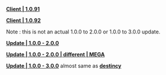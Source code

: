 **[Client | 1.0.91](https://autopatchcn.yuanshen.com/client_app/beta_pc/20201019_8c02d8401cd731cd/yuanshen_beta1.0.91.zip)**

**[Client | 1.0.92](https://autopatchcn.yuanshen.com/client_app/beta_pc/20201022_e598984224098242/yuanshen_beta1.0.92.zip)**

Note : this is not an actual 1.0.0 to 2.0.0 or 1.0.0 to 3.0.0 update.

**[Update | 1.0.0 - 2.0.0](https://autopatchcnws.yuanshen.com/client_app/beta_update/hk4e_cn/1/game_1.0.0_2.0.0_diff_kxIBPbdY.zip)**

**[Update | 1.0.0 - 2.0.0 | different | MEGA](https://mega.nz/file/HAA00ArC#2KEdE8OVdtXFa06IVv86kpWIQbMn3APy-CcjGOWRoko)**

**[Update | 1.0.0 - 3.0.0](https://d2wztyirwsuyyo.cloudfront.net/tmp/pc_client/beta/update/bh3_global/2/game_1.0.0_3.0.0_diff_tAm7ELRb.zip)** almost same as **[destincy](https://github.com/kyou-nase/GI-Download-Library/blob/main/GenshinImpact_Beta/destincy.md)**

